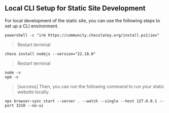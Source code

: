 <webui-data data-page-title="CLI Tools & Setup" data-page-subtitle=""></webui-data>

## Local CLI Setup for Static Site Development

For local development of the static site, you can use the following steps to set up a CLI environment.

```terminal:Download and install Chocolatey
powershell -c "irm https://community.chocolatey.org/install.ps1|iex"
```

> Restart terminal

```terminal:Download and install Node.js:
choco install nodejs --version="22.18.0"
```

> Restart terminal

```terminal:Verify versions:
node -v
npm -v
```

> [success] Then, you can run the following command to run your static website locally.

```terminal:Run the static site:
npx browser-sync start --server . --watch --single --host 127.0.0.1 --port 3210 --no-ui
```
